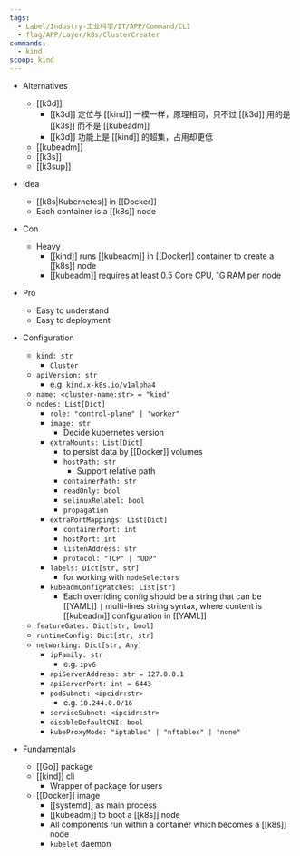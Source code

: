```yaml
---
tags:
  - Label/Industry-工业科学/IT/APP/Command/CLI
  - flag/APP/Layer/k8s/ClusterCreater
commands:
  - kind
scoop: kind
---
```


- Alternatives
    - [[k3d]]
        - [[k3d]] 定位与 [[kind]] 一模一样，原理相同，只不过 [[k3d]] 用的是 [[k3s]] 而不是 [[kubeadm]]
        - [[k3d]] 功能上是 [[kind]] 的超集，占用却更低
    - [[kubeadm]]
    - [[k3s]]
    - [[k3sup]]

- Idea
    - [[k8s|Kubernetes]] in [[Docker]]
    - Each container is a [[k8s]] node

- Con
    - Heavy
        - [[kind]] runs [[kubeadm]] in [[Docker]] container to create a [[k8s]] node
        - [[kubeadm]] requires at least 0.5 Core CPU, 1G RAM per node

- Pro
    - Easy to understand
    - Easy to deployment

- Configuration
    - `kind: str`
        - `Cluster`
    - `apiVersion: str`
        - e.g. `kind.x-k8s.io/v1alpha4`
    - `name: <cluster-name:str> = "kind"`
    - `nodes: List[Dict]`
        - `role: "control-plane" | "worker"`
        - `image: str`
            - Decide kubernetes version
        - `extraMounts: List[Dict]`
            - to persist data by [[Docker]] volumes
            - `hostPath: str`
                - Support relative path
            - `containerPath: str`
            - `readOnly: bool`
            - `selinuxRelabel: bool`
            - `propagation`
        - `extraPortMappings: List[Dict]`
            - `containerPort: int`
            - `hostPort: int`
            - `listenAddress: str`
            - `protocol: "TCP" | "UDP"`
        - `labels: Dict[str, str]`
            - for working with `nodeSelectors`
        - `kubeadmConfigPatches: List[str]` 
            - Each overriding config should be a string that can be [[YAML]] `|` multi-lines string syntax, where content is [[kubeadm]] configuration in [[YAML]]
    - `featureGates: Dict[str, bool]`
    - `runtimeConfig: Dict[str, str]`
    - `networking: Dict[str, Any]`
        - `ipFamily: str`
            - e.g. `ipv6`
        - `apiServerAddress: str = 127.0.0.1`
        - `apiServerPort: int = 6443`
        - `podSubnet: <ipcidr:str>`
            - e.g. `10.244.0.0/16`
        - `serviceSubnet: <ipcidr:str>`
        - `disableDefaultCNI: bool`
        - `kubeProxyMode: "iptables" | "nftables" | "none"`

- Fundamentals
    - [[Go]] package
    - [[kind]] cli
        - Wrapper of package for users
    - [[Docker]] image
        - [[systemd]] as main process
        - [[kubeadm]] to boot a [[k8s]] node
        - All components run within a container which becomes a [[k8s]] node
        - `kubelet` daemon
